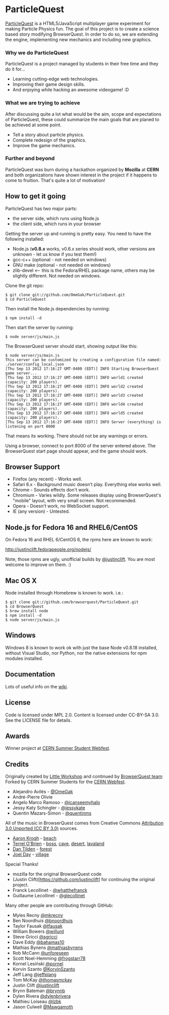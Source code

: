 ParticleQuest
============

[ParticleQuest](http://particlequest.com/) is a HTML5/JavaScript multiplayer game experiment for making Particle Physics fun. The goal of this project is to create a science based story modifying BrowserQuest. In order to do so, we are extending the engine, implementing new mechanics and including new graphics.

### Why we do ParticleQuest
ParticleQuest is a project managed by students in their free time and they do it for...
* Learning cutting-edge web technologies.
* Improving their game design skills.
* And enjoying while hacking an awesome videogame! :D

### What we are trying to achieve
After discussing quite a lot what would be the aim, scope and expectations of ParticleQuest, these could summarize the main goals that are planed to be achieved at some point.
* Tell a story about particle physics.
* Complete redesign of the graphics.
* Improve the game mechanics.

### Further and beyond
ParticleQuest was burn during a hackathon organized by **Mozilla** at **CERN** and both organizations have shown interest in the project if it happens to come to fruition. That's quite a lot of motivation!


How to get it going
-------------------

ParticleQuest has two major parts:

* the server side, which runs using Node.js
* the client side, which runs in your browser

Getting the server up and running is pretty easy. You need to have the following installed:

* Node.js (**v0.8.x** works, v0.6.x series should work, other versions are unknown - let us know if you test them!)
* gcc-c++ (optional - not needed on windows)
* GNU make (optional - not needed on windows)
* zlib-devel  <-- this is the Fedora/RHEL package name, others may be slightly different.  Not needed on windows.

Clone the git repo:

    $ git clone git://github.com/OmeGak/ParticleQuest.git
    $ cd ParticleQuest

Then install the Node.js dependencies by running:

    $ npm install -d

Then start the server by running:

    $ node server/js/main.js

The BrowserQuest server should start, showing output like this:

    $ node server/js/main.js
    This server can be customized by creating a configuration file named: ./server/config_local.json
    [Thu Sep 13 2012 17:16:27 GMT-0400 (EDT)] INFO Starting BrowserQuest game server...
    [Thu Sep 13 2012 17:16:27 GMT-0400 (EDT)] INFO world1 created (capacity: 200 players).
    [Thu Sep 13 2012 17:16:27 GMT-0400 (EDT)] INFO world2 created (capacity: 200 players).
    [Thu Sep 13 2012 17:16:27 GMT-0400 (EDT)] INFO world3 created (capacity: 200 players).
    [Thu Sep 13 2012 17:16:27 GMT-0400 (EDT)] INFO world4 created (capacity: 200 players).
    [Thu Sep 13 2012 17:16:27 GMT-0400 (EDT)] INFO world5 created (capacity: 200 players).
    [Thu Sep 13 2012 17:16:27 GMT-0400 (EDT)] INFO Server (everything) is listening on port 8000

That means its working.  There should not be any warnings or errors.

Using a browser, connect to port 8000 of the server entered above.  The BrowserQuest start page should appear, and the game should work.


Browser Support
---------------

* Firefox (any recent) - Works well.
* Safari 6.x - Background music doesn't play.  Everything else works well.
* Chrome - Sounds effects don't work.
* Chromium - Varies wildly.  Some releases display using BrowserQuest's "mobile" layout, with very small screen.  Not recommended.
* Opera - Doesn't work, no WebSocket support.
* IE (any version) - Untested.


Node.js for Fedora 16 and RHEL6/CentOS
--------------------------------------

On Fedora 16 and RHEL 6/CentOS 6, the rpms here are known to work:

  http://justinclift.fedorapeople.org/nodejs/

Note, those rpms are ugly, unofficial builds by [@justinclift](https://github.com/justinclift).  You are
most welcome to improve on them. :)


Mac OS X
--------

Node installed through Homebrew is known to work. i.e.:

    $ git clone git://github.com/browserquest/ParticleQuest.git
    $ cd BrowserQuest
    $ brew install node
    $ npm install -d
    $ node server/js/main.js

Windows
-------

Windows 8 is known to work ok with just the base Node v0.8.18
installed, without Visual Studio, nor Python, nor the native
extensions for npm modules installed.


Documentation
-------------

Lots of useful info on the [wiki](https://github.com/OmeGak/ParticleQuest/wiki).


License
-------

Code is licensed under MPL 2.0. Content is licensed under CC-BY-SA 3.0.
See the LICENSE file for details.


Awards
------
Winner project at [CERN Summer Student Webfest](http://www.citizencyberscience.net/cern-webfest/).

Credits
-------
Originally created by [Little Workshop](http://www.littleworkshop.fr) and continued by [BrowserQuest team](https://github.com/browserquest):
Forked by CERN Summer Students for the [CERN Webfest](http://www.citizencyberscience.net/cern-webfest/).


* Alejandro Avilés - [@OmeGak](http://twitter.com/OmeGak)
* André-Pierre Olivie
* Angelo Marco Ramoso - [@icanseemyhalo](http://twitter.com/icanseemyhalo)
* Jessy Katy Schingler - [@jessykate](http://twitter.com/jessykate)
* Quentin Mazars-Simon - [@quentinms](http://twitter.com/quentinms)

All of the music in BrowserQuest comes from Creative Commons [Attribution 3.0 Unported (CC BY 3.0)](http://creativecommons.org/licenses/by/3.0/) sources.

* [Aaron Krogh](http://soundcloud.com/aaron-anderson-11) - [beach](http://soundcloud.com/aaron-anderson-11/310-world-map-loop)
* [Terrel O'Brien](http://soundcloud.com/gyrowolf) - [boss](http://soundcloud.com/gyrowolf/gyro-scene001-ogg), [cave](http://soundcloud.com/gyrowolf/gyro-dungeon004-ogg), [desert](http://soundcloud.com/gyrowolf/gyro-dungeon003-ogg), [lavaland](http://soundcloud.com/gyrowolf/gyro-scene002-ogg)
* [Dan Tilden](http://www.dantilden.com) - [forest](http://soundcloud.com/freakified/what-dangers-await-campus-map)
* [Joel Day](http://blog.dayjo.org) - [village](http://blog.dayjo.org/?p=335)

Special Thanks!
* mozilla for the original BrowserQuest code
* (Justin Clift)[https://github.com/justinclift] for continuing the original project.
* Franck Lecollinet - [@whatthefranck](http://twitter.com/whatthefranck)
* Guillaume Lecollinet - [@glecollinet](http://twitter.com/glecollinet)

Many other people are contributing through GitHub:

* Myles Recny [@mkrecny](https://github.com/mkrecny)
* Ben Noordhuis [@bnoordhuis](https://github.com/bnoordhuis)
* Taylor Fausak [@tfausak](https://github.com/tfausak)
* William Bowers [@willurd](https://github.com/willurd)
* Steve Gricci [@sgricci](https://github.com/sgricci)
* Dave Eddy [@bahamas10](https://github.com/bahamas10)
* Mathias Bynens [@mathiasbynens](https://github.com/mathiasbynens)
* Rob McCann [@unforeseen](https://github.com/unforeseen)
* Scott Noel-Hemming [@frogstarr78](https://github.com/frogstarr78)
* Kornel Lesiński [@pornel](https://github.com/pornel)
* Korvin Szanto [@KorvinSzanto](https://github.com/KorvinSzanto)
* Jeff Lang [@jeffplang](https://github.com/jeffplang)
* Tom McKay [@thomasmckay](https://github.com/thomasmckay)
* Justin Clift [@justinclift](https://github.com/justinclift)
* Brynn Bateman [@brynnb](https://github.com/brynnb)
* Dylen Rivera [@dylenbrivera](https://github.com/dylenbrivera)
* Mathieu Loiseau [@lzbk](https://github.com/lzbk)
* Jason Culwell [@Mawgamoth](https://github.com/Mawgamoth)
